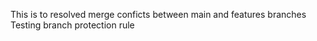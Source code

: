 This is to resolved merge conficts between main and features branches
Testing branch protection rule
